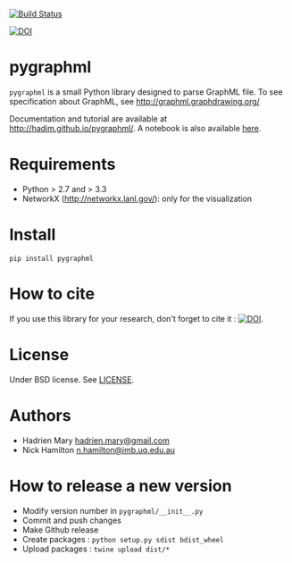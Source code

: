 [![Build Status](https://travis-ci.org/hadim/pygraphml.svg?branch=master)](https://travis-ci.org/hadim/pygraphml)

[![DOI](https://zenodo.org/badge/4163/hadim/pygraphml.svg)](https://zenodo.org/badge/latestdoi/4163/hadim/pygraphml)


# pygraphml

`pygraphml` is a small Python library designed to parse GraphML file. To
see specification about GraphML, see http://graphml.graphdrawing.org/

Documentation and tutorial are available at http://hadim.github.io/pygraphml/. A notebook is also available [here](example.ipynb).

# Requirements

- Python > 2.7 and > 3.3
- NetworkX (http://networkx.lanl.gov/): only for the visualization

# Install

`pip install pygraphml`

# How to cite

If you use this library for your research, don't forget to cite it : [![DOI](https://zenodo.org/badge/4163/hadim/pygraphml.svg)](https://zenodo.org/badge/latestdoi/4163/hadim/pygraphml).

# License

Under BSD license. See [LICENSE](LICENSE).

# Authors

- Hadrien Mary <hadrien.mary@gmail.com>
- Nick Hamilton <n.hamilton@imb.uq.edu.au>

# How to release a new version

- Modify version number in `pygraphml/__init__.py`
- Commit and push changes
- Make Github release
- Create packages : `python setup.py sdist bdist_wheel`
- Upload packages : `twine upload dist/*`
